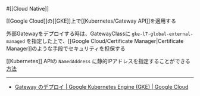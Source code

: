 #[[Cloud Native]]

[[Google Cloud]]の[[GKE]]上で[[Kubernetes/Gateway API]]を適用する

外部Gatewayをデプロイする時は、GatewayClassに `gke-l7-global-external-managed` を指定した上で、[[Google Cloud/Certificate Manager|Certificate Manager]]のような手段でセキュリティを担保する

[[Kubernetes]] APIの `NamedAddress` に静的IPアドレスを指定することができる [方法](https://cloud.google.com/kubernetes-engine/docs/how-to/deploying-gateways?hl=ja#gateway_ip_addressing)

---

- [Gateway のデプロイ  |  Google Kubernetes Engine (GKE)  |  Google Cloud](https://cloud.google.com/kubernetes-engine/docs/how-to/deploying-gateways?hl=ja)